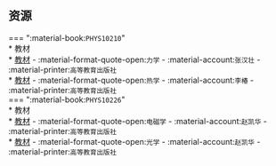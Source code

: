 ## 资源  
=== ":material-book:`PHYS10210`"  
    * 教材  
        * [教材](https://api.ecylt.top/v1/lanzou_link?url=https://cqu-openlib.lanzout.com/iwdTU23owfxa&type=down) - :material-format-quote-open:`力学` - :material-account:`张汉壮` - :material-printer:`高等教育出版社`  
        * [教材](https://api.ecylt.top/v1/lanzou_link?url=https://cqu-openlib.lanzout.com/i66gb23owlve&type=down) - :material-format-quote-open:`热学` - :material-account:`李椿` - :material-printer:`高等教育出版社`  
=== ":material-book:`PHYS10226`"  
    * 教材  
        * [教材](https://api.ecylt.top/v1/lanzou_link?url=https://cqu-openlib.lanzout.com/ivajB23owo6h&type=down) - :material-format-quote-open:`电磁学` - :material-account:`赵凯华` - :material-printer:`高等教育出版社`  
        * [教材](https://api.ecylt.top/v1/lanzou_link?url=https://cqu-openlib.lanzout.com/iv56823ow61e&type=down) - :material-format-quote-open:`光学` - :material-account:`赵凯华` - :material-printer:`高等教育出版社`  